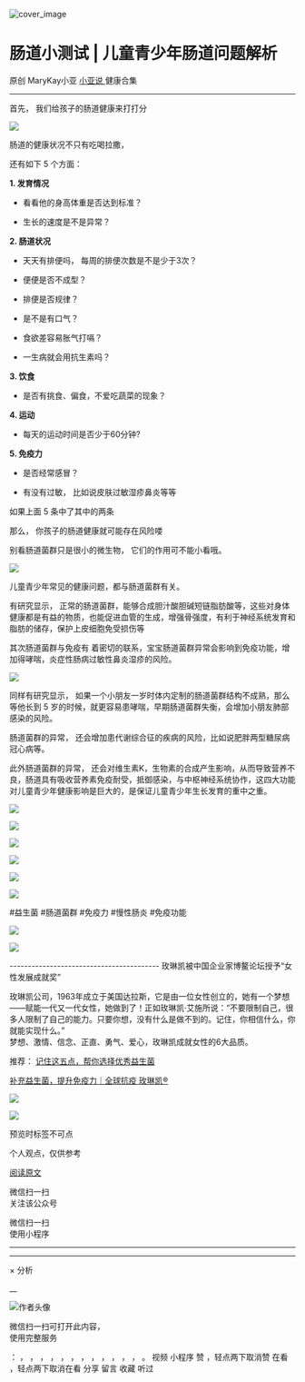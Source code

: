 ![cover_image](https://mmbiz.qpic.cn/mmbiz_jpg/A8SKDch4cJEMp7RJqwbcjHOJq26zOhtuKX3bzm0Lb9TVbnk4lrT2nT7jm7DAceYkQDEwN6ibs3Tld5xv1DqbGLQ/0?wx_fmt=jpeg)

#  肠道小测试 | 儿童青少年肠道问题解析

原创  MaryKay小亚  [ 小亚说 ](https://mp.weixin.qq.com/mp/appmsgalbum?__biz=MzUxNDAwNTk0MQ==&action=getalbum&album_id=1708249854717526017#wechat_redirect) 健康合集

__ _ _ _ _

  

首先，  我们给孩子的肠道健康来打打分

  

![](https://mmbiz.qpic.cn/mmbiz_png/A8SKDch4cJEMp7RJqwbcjHOJq26zOhtuxvvlUoU8c0CD1qGv6TJsMUWIvTu2TiciarrCxPXglErMFX2PwMFtQMTg/640?wx_fmt=png&from=appmsg)

  

肠道的健康状况不只有吃喝拉撒，

还有如下  5 个方面：

  

**1\. 发育情况**

  * 看看他的身高体重是否达到标准？ 

  * 生长的速度是不是异常？ 

  

**2\. 肠道状况**

  * 天天有排便吗，  每周的排便次数是不是少于3次？ 

  * 便便是否不成型？ 

  * 排便是否规律？ 

  * 是不是有口气？ 

  * 食欲差容易胀气打嗝？ 

  * 一生病就会用抗生素吗？    

  

**3\. 饮食**

  * 是否有挑食、偏食，不爱吃蔬菜的现象？ 

  

**4\. 运动**

  * 每天的运动时间是否少于60分钟? 

  

**5\. 免疫力**

  * 是否经常感冒？ 

  * 有没有过敏，  比如说皮肤过敏湿疹鼻炎等等 

  

如果上面 5 条中了其中的两条

那么，  你孩子的肠道健康就可能存在风险喽

别看肠道菌群只是很小的微生物，  它们的作用可不能小看哦。

  

![](https://mmbiz.qpic.cn/mmbiz_jpg/A8SKDch4cJEMp7RJqwbcjHOJq26zOhtu8pWcOibqRZGpOolQ9HcoWoLx1DlnjtxjuxHJ9t7uK7NpQDd0vn09d2w/640?wx_fmt=jpeg&from=appmsg)

  

儿童青少年常见的健康问题，都与肠道菌群有关。

有研究显示，
正常的肠道菌群，能够合成胆汁酸胆碱短链脂肪酸等，这些对身体健康都是有益的物质，也能促进血管的生成，增强骨强度，有利于神经系统发育和脂肪的储存，保护上皮细胞免受损伤等

其次肠道菌群与免疫有  着密切的联系，宝宝肠道菌群异常会影响到免疫功能，增加得哮喘，炎症性肠病过敏性鼻炎湿疹的风险。

  

![](https://mmbiz.qpic.cn/mmbiz_jpg/A8SKDch4cJEMp7RJqwbcjHOJq26zOhtu2U9W0yTodeYtZGibnp4Q11Lib6DwDKPicPlcTUfnX4LIbLL7EXJWJsw4w/640?wx_fmt=jpeg&from=appmsg)

  

同样有研究显示，  如果一个小朋友一岁时体内定制的肠道菌群结构不成熟，那么等他长到 5
岁的时候，就更容易患哮喘，早期肠道菌群失衡，会增加小朋友肺部感染的风险。

肠道菌群的异常，  还会增加患代谢综合征的疾病的风险，比如说肥胖两型糖尿病冠心病等。

此外肠道菌群的异常，
还会对维生素K，生物素的合成产生影响，从而导致营养不良，肠道具有吸收营养素免疫耐受，抵御感染，与中枢神经系统协作，这四大功能对儿童青少年健康影响是巨大的，是保证儿童青少年生长发育的重中之重。

  

![](https://mmbiz.qpic.cn/mmbiz_jpg/A8SKDch4cJEMp7RJqwbcjHOJq26zOhtuoZLyWweZiaKXRibwffSkQJSpeWAc4NOfGp6vszPnFlr2mTiakbbQRKJYA/640?wx_fmt=jpeg&from=appmsg)

  
  

![](https://mmbiz.qpic.cn/mmbiz_jpg/A8SKDch4cJEMp7RJqwbcjHOJq26zOhtuNJQwExYznJtqAOqtVt6KwNiacAkK3aWrn48gIlK5ZQEtmVDiabOUYv6g/640?wx_fmt=jpeg&from=appmsg)

  
  
  

![](https://mmbiz.qpic.cn/mmbiz_jpg/A8SKDch4cJEMp7RJqwbcjHOJq26zOhtuxTcMgD6D6NDstbrsPufiahYCd0QExJpSxSFpx4q8fASRlU8TvhqnhbA/640?wx_fmt=jpeg&from=appmsg)

  

![](https://mmbiz.qpic.cn/mmbiz_jpg/A8SKDch4cJEMp7RJqwbcjHOJq26zOhtuiahRtabZ5xPa303UpA7u1lst6Wy5Sl6vgzBMXc9BMe02G4p4xBiah9pQ/640?wx_fmt=jpeg&from=appmsg)

  

![](https://mmbiz.qpic.cn/mmbiz_jpg/A8SKDch4cJEMp7RJqwbcjHOJq26zOhtu8K353ZaXkka9CQ4E3nB1cY5gchIjfhfyVzeRluEGOyjicnspVgodcfA/640?wx_fmt=jpeg&from=appmsg)

  
  
  

![](https://mmbiz.qpic.cn/mmbiz_jpg/A8SKDch4cJEMp7RJqwbcjHOJq26zOhtuI9Bichq07rNWUFQvWnicEwviaRqcnicJDToulicibqEhv0umg0v88aOiaapkw/640?wx_fmt=jpeg&from=appmsg)

  
  
#益生菌  #肠道菌群 #免疫力 #慢性肠炎 #免疫功能  

  

![](https://mmbiz.qpic.cn/mmbiz_jpg/A8SKDch4cJGYlfCnficO5nNg0ib90ia4561ohBViaOPSlWRZ4Cpia1dE2gZ9wl6AHe9ic67hGMqwJ8OI5X3948FIp4OA/640?wx_fmt=jpeg)  
  

  

![](https://mmbiz.qpic.cn/mmbiz_jpg/A8SKDch4cJEMp7RJqwbcjHOJq26zOhtuiaUjEpRojXOfOGsLhl4RCeQyR3lLcuwFBYRY39I9I1V28XhYsdicogGQ/640?wx_fmt=jpeg&from=appmsg)

  
  
  
  
\-----------------------------------------  玫琳凯被中国企业家博鳌论坛授予“女性发展成就奖”  
  
  
  
玫琳凯公司，1963年成立于美国达拉斯，它是由一位女性创立的，她有一个梦想——赋能一代又一代女性，她做到了！正如玫琳凯·艾施所说：“不要限制自己，很多人限制了自己的能力。只要你想，没有什么是做不到的。记住，你相信什么，你就能实现什么。”  
梦想、激情、信念、正直、勇气、爱心，玫琳凯成就女性的6大品质。  
  

推荐： [ 记住这五点，帮你选择优秀益生菌
](http://mp.weixin.qq.com/s?__biz=MzUxNDAwNTk0MQ==&mid=2247485233&idx=1&sn=efe9ec91e7182377b80e92ccfcbbcbfe&chksm=f94dc9ebce3a40fd29249088d5187a40216f249d17cdb6e69182de13cb63d7deb8f1a8b834e9&scene=21#wechat_redirect)  

[ 补充益生菌，提升免疫力｜全球抗疫 玫琳凯®
](http://mp.weixin.qq.com/s?__biz=MzUxNDAwNTk0MQ==&mid=2247484596&idx=1&sn=1b099cbec04ea5712238d6f50bfed18b&chksm=f94dca6ece3a43783b56a22219663f16d9aa72c6ce847239f7072533eb36146b57394a0223cf&scene=21#wechat_redirect)

![](https://mmbiz.qpic.cn/mmbiz_gif/b96CibCt70iaZ7Bia3Wm91cEuWhERXfCYjTia9tf7aMjVBNRETSa2NpGjCV6tyNvgCLos8LBgwEgxcwaIw8zdOsG7A/640?wx_fmt=gif)

![](https://mmbiz.qpic.cn/mmbiz_jpg/A8SKDch4cJEicCnqTxiatgGquhIicZ1wJ1Dth5YOOzoYV7U4N3HmiaO0vVAzjOpBVdtF0gnL632Fc7HqiaDmgveQDEw/640?wx_fmt=jpeg)

  

预览时标签不可点

个人观点，仅供参考

[ 阅读原文 ](javascript:;)

微信扫一扫  
关注该公众号



微信扫一扫  
使用小程序

****



****



×  分析

__

![作者头像](http://mmbiz.qpic.cn/mmbiz_png/A8SKDch4cJE0KicTMyrVCx3VLqEgic5sJ1V5QeGZTibG9GLZlSCXSj5ByXNkib5PBrZVMkI41KKxgwE1K9gfypUeRg/0?wx_fmt=png)

微信扫一扫可打开此内容，  
使用完整服务

：  ，  ，  ，  ，  ，  ，  ，  ，  ，  ，  ，  ，  。  视频  小程序  赞  ，轻点两下取消赞  在看  ，轻点两下取消在看
分享  留言  收藏  听过


